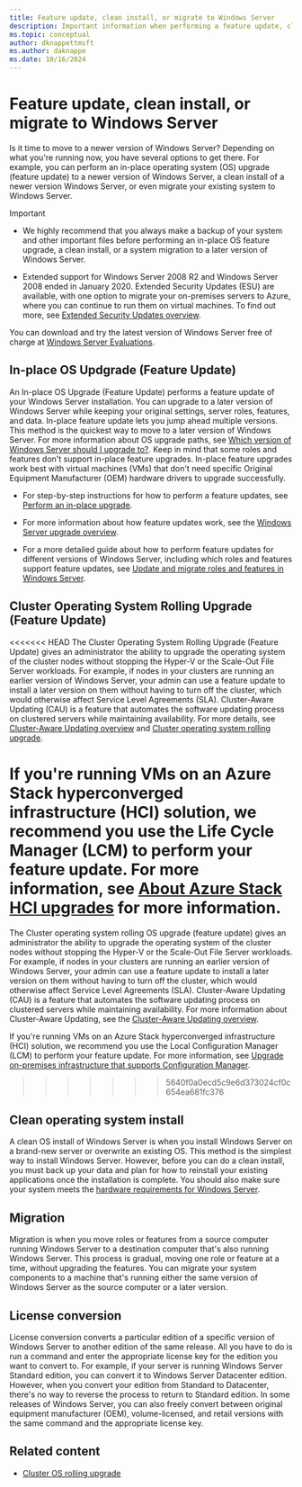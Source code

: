 ```yaml
---
title: Feature update, clean install, or migrate to Windows Server
description: Important information when performing a feature update, clean install, or a migration to Windows Server.
ms.topic: conceptual
author: dknappettmsft
ms.author: daknappe
ms.date: 10/16/2024
---
```


# Feature update, clean install, or migrate to Windows Server

Is it time to move to a newer version of Windows Server? Depending on what you're running now, you have several options to get there. For example, you can perform an in-place operating system (OS) upgrade (feature update) to a newer version of Windows Server, a clean install of a newer version Windows Server, or even migrate your existing system to Windows Server.

> [!IMPORTANT]
>
> - We highly recommend that you always make a backup of your system and other important files before performing an in-place OS feature upgrade, a clean install, or a system migration to a later version of Windows Server.
>
> - Extended support for Windows Server 2008 R2 and Windows Server 2008 ended in January 2020. Extended Security Updates (ESU) are available, with one option to migrate your on-premises servers to Azure, where you can continue to run them on virtual machines. To find out more, see [Extended Security Updates overview](extended-security-updates-overview.md).

You can download and try the latest version of Windows Server free of charge at [Windows Server Evaluations](https://www.microsoft.com/en-us/evalcenter/evaluate-windows-server-2025).

## In-place OS Updgrade (Feature Update)

An In-place OS Upgrade (Feature Update) performs a feature update of your Windows Server installation. You can upgrade to a later version of Windows Server while keeping your original settings, server roles, features, and data. In-place feature update lets you jump ahead multiple versions. This method is the quickest way to move to a later version of Windows Server. For more information about OS upgrade paths, see [Which version of Windows Server should I upgrade to?](upgrade-overview.md#which-version-of-windows-server-should-i-upgrade-to). Keep in mind that some roles and features don't support in-place feature upgrades. In-place feature upgrades work best with virtual machines (VMs) that don't need specific Original Equipment Manufacturer (OEM) hardware drivers to upgrade successfully.

- For step-by-step instructions for how to perform a feature updates, see [Perform an in-place upgrade](perform-in-place-upgrade.md).

- For more information about how feature updates work, see the [Windows Server upgrade overview](../get-started/upgrade-overview.md).

- For a more detailed guide about how to perform feature updates for different versions of Windows Server, including which roles and features support feature updates, see [Update and migrate roles and features in Windows Server](upgrade-migrate-roles-features.md).

## Cluster Operating System Rolling Upgrade (Feature Update)

<<<<<<< HEAD
The Cluster Operating System Rolling Upgrade (Feature Update) gives an administrator the ability to upgrade the operating system of the cluster nodes without stopping the Hyper-V or the Scale-Out File Server workloads. For example, if nodes in your clusters are running an earlier version of Windows Server, your admin can use a feature update to install a later version on them without having to turn off the cluster, which would otherwise affect Service Level Agreements (SLA). Cluster-Aware Updating (CAU) is a feature that automates the software updating process on clustered servers while maintaining availability. For more details, see [Cluster-Aware Updating overview](https://learn.microsoft.com/windows-server/failover-clustering/cluster-aware-updating) and [Cluster operating system rolling upgrade](https://learn.microsoft.com//windows-server/failover-clustering/cluster-operating-system-rolling-upgrade).

If you're running VMs on an Azure Stack hyperconverged infrastructure (HCI) solution, we recommend you use the Life Cycle Manager (LCM) to perform your feature update. For more information, see [About Azure Stack HCI upgrades](https://learn.microsoft.com/en-us/azure-stack/hci/upgrade/about-upgrades-23h2) for more information.
=======
The Cluster operating system rolling OS upgrade (feature update) gives an administrator the ability to upgrade the operating system of the cluster nodes without stopping the Hyper-V or the Scale-Out File Server workloads. For example, if nodes in your clusters are running an earlier version of Windows Server, your admin can use a feature update to install a later version on them without having to turn off the cluster, which would otherwise affect Service Level Agreements (SLA). Cluster-Aware Updating (CAU) is a feature that automates the software updating process on clustered servers while maintaining availability. For more information about Cluster-Aware Updating, see the [Cluster-Aware Updating overview](../failover-clustering/cluster-aware-updating.md).

If you're running VMs on an Azure Stack hyperconverged infrastructure (HCI) solution, we recommend you use the Local Configuration Manager (LCM) to perform your feature update. For more information, see [Upgrade on-premises infrastructure that supports Configuration Manager](/mem/configmgr/core/servers/manage/upgrade-on-premises-infrastructure).
>>>>>>> 5640f0a0ecd5c9e6d373024cf0c654ea681fc376

## Clean operating system install

A clean OS install of Windows Server is when you install Windows Server on a brand-new server or overwrite an existing OS. This method is the simplest way to install Windows Server. However, before you can do a clean install, you must back up your data and plan for how to reinstall your existing applications once the installation is complete. You should also make sure your system meets the [hardware requirements for Windows Server](hardware-requirements.md).

## Migration

Migration is when you move roles or features from a source computer running Windows Server to a destination computer that's also running Windows Server. This process is gradual, moving one role or feature at a time, without upgrading the features. You can migrate your system components to a machine that's running either the same version of Windows Server as the source computer or a later version.

## License conversion

License conversion converts a particular edition of a specific version of Windows Server to another edition of the same release. All you have to do is run a command and enter the appropriate license key for the edition you want to convert to. For example, if your server is running Windows Server Standard edition, you can convert it to Windows Server Datacenter edition. However, when you convert your edition from Standard to Datacenter, there's no way to reverse the process to return to Standard edition. In some releases of Windows Server, you can also freely convert between original equipment manufacturer (OEM), volume-licensed, and retail versions with the same command and the appropriate license key.

## Related content

- [Cluster OS rolling upgrade](../failover-clustering/cluster-operating-system-rolling-upgrade.md)